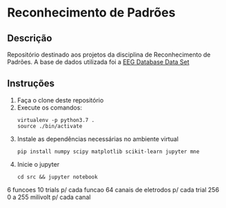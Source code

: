 # Reconhecimento de Padrões
## Descrição
Repositório destinado aos projetos da disciplina de Reconhecimento de Padrões.
A base de dados utilizada foi a [EEG Database Data Set](https://archive.ics.uci.edu/ml/datasets/EEG+Database)

## Instruções
1. Faça o clone deste repositório
2. Execute os comandos:
    ```
    virtualenv -p python3.7 .
    source ./bin/activate
    ```
3. Instale as dependências necessárias no ambiente virtual
    ```
    pip install numpy scipy matplotlib scikit-learn jupyter mne
    ```
4. Inicie o jupyter
    ```
    cd src && jupyter notebook
    ```

6 funcoes
10 trials p/ cada funcao
64 canais de eletrodos p/ cada trial
256 0 a 255 milivolt p/ cada canal

